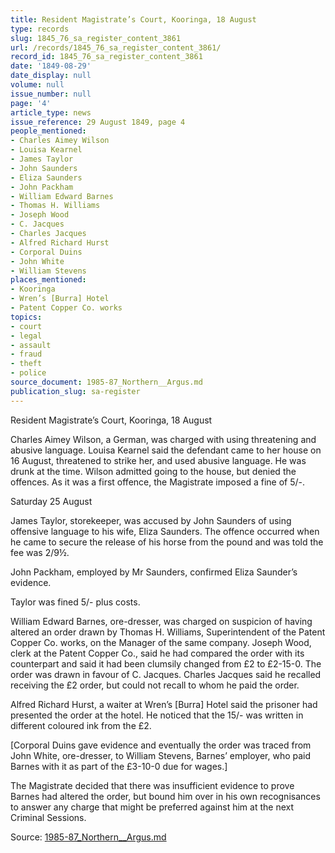 ```yaml
---
title: Resident Magistrate’s Court, Kooringa, 18 August
type: records
slug: 1845_76_sa_register_content_3861
url: /records/1845_76_sa_register_content_3861/
record_id: 1845_76_sa_register_content_3861
date: '1849-08-29'
date_display: null
volume: null
issue_number: null
page: '4'
article_type: news
issue_reference: 29 August 1849, page 4
people_mentioned:
- Charles Aimey Wilson
- Louisa Kearnel
- James Taylor
- John Saunders
- Eliza Saunders
- John Packham
- William Edward Barnes
- Thomas H. Williams
- Joseph Wood
- C. Jacques
- Charles Jacques
- Alfred Richard Hurst
- Corporal Duins
- John White
- William Stevens
places_mentioned:
- Kooringa
- Wren’s [Burra] Hotel
- Patent Copper Co. works
topics:
- court
- legal
- assault
- fraud
- theft
- police
source_document: 1985-87_Northern__Argus.md
publication_slug: sa-register
---
```


Resident Magistrate’s Court, Kooringa, 18 August

Charles Aimey Wilson, a German, was charged with using threatening and abusive language.  Louisa Kearnel said the defendant came to her house on 16 August, threatened to strike her, and used abusive language.  He was drunk at the time.  Wilson admitted going to the house, but denied the offences.  As it was a first offence, the Magistrate imposed a fine of 5/-.

Saturday 25 August

James Taylor, storekeeper, was accused by John Saunders of using offensive language to his wife, Eliza Saunders.  The offence occurred when he came to secure the release of his horse from the pound and was told the fee was 2/9½.

John Packham, employed by Mr Saunders, confirmed Eliza Saunder’s evidence.

Taylor was fined 5/- plus costs.

William Edward Barnes, ore-dresser, was charged on suspicion of having altered an order drawn by Thomas H. Williams, Superintendent of the Patent Copper Co. works, on the Manager of the same company.  Joseph Wood, clerk at the Patent Copper Co., said he had compared the order with its counterpart and said it had been clumsily changed from £2 to £2-15-0.  The order was drawn in favour of C. Jacques.  Charles Jacques said he recalled receiving the £2 order, but could not recall to whom he paid the order.

Alfred Richard Hurst, a waiter at Wren’s [Burra] Hotel said the prisoner had presented the order at the hotel.  He noticed that the 15/- was written in different coloured ink from the £2.

[Corporal Duins gave evidence and eventually the order was traced from John White, ore-dresser, to William Stevens, Barnes’ employer, who paid Barnes with it as part of the £3-10-0 due for wages.]

The Magistrate decided that there was insufficient evidence to prove Barnes had altered the order, but bound him over in his own recognisances to answer any charge that might be preferred against him at the next Criminal Sessions.

Source: [1985-87_Northern__Argus.md](/downloads/markdown/1985-87_Northern__Argus.md)
